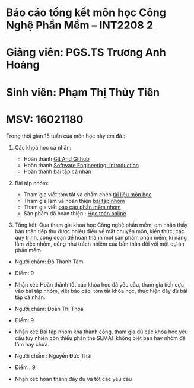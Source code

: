 # Báo cáo tổng kết môn học Công Nghệ Phần Mềm – INT2208 2

# Giảng viên: PGS.TS Trương Anh Hoàng
# Sinh viên: Phạm Thị Thùy Tiên
# MSV: 16021180

Trong thời gian 15 tuần của môn học này em đã : 
1. Các khoá học cá nhân:
	- Hoàn thành [Git And Github](https://github.com/ThuyTienUet/INT2208-2-2018/tree/master/PhamThiThuyTien/Git)
	- Hoàn thành [Software Engineering: Introduction](https://github.com/ThuyTienUet/INT2208-2-2018/tree/master/PhamThiThuyTien)
	- Hoàn thành [bài tập cá nhân](https://github.com/ThuyTienUet/INT2208-2-2018/tree/master/PhamThiThuyTien/app)
2. Bài tập nhóm:
	- Tham gia viết tóm tắt và chấm chéo [tài liệu môn học](https://docs.google.com/document/d/1a4i_31R8WBUAnF91syr1FwBpKoAiTY6rEJt1xWjb74M/edit#)
	- Tham gia làm và hoàn thiện [bài tập nhóm](https://github.com/ThuyTienUet/MathFun)
	- Tham gia viết [báo cáo phần mềm nhóm](https://docs.google.com/document/d/1GindPYEOervh_Tc985ib1UAhPYS2SZe4ZT2_SSZJebk/edit#heading=h.c977fg1e7e4v)
	- Sản phẩm đã hoàn thiện : [Học toán online](https://mathfun-angular-childrenteam.firebaseapp.com/)

3.	Tổng kết: 
Qua tham gia khoá học Công nghệ phần mềm, em nhận thấy bản thân tiếp thu được nhiều điều về mặt chuyên môn, kiến thức; các quy trình, công đoạn để hoàn thành một sản phẩm phần mềm; kĩ năng làm việc nhóm, cũng như trách nhiệm của bản thân đối với một dự án phần mềm.

- Người chấm: Đỗ Thanh Tâm
- Điểm: 9
- Nhận xét: Hoàn thành tốt các khóa học đã yêu cầu, tham gia tích cực vào bài tập nhóm, viết báo cáo, tóm tắt khóa học, thực hiện đầy đủ bài tập cá nhân.

- Người chấm: Đoàn Thị Thoa
- Điểm: 9
- Nhận xét: Bài tập nhóm khá thành công, tham gia đủ các khóa học yêu cầu tuy nhiên còn thiếu phần thẻ SEMAT không biết bạn hay nhóm đã làm hay chưa.

- Người chấm : Nguyễn Đức Thái
- Điểm : 9
- Nhận xét: hoàn thành đầy đủ và tốt các yêu cầu
